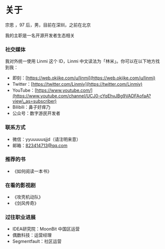 # 关于



宗恩 ，97 后，男，目前在深圳，之前在北京

我的主职是一名开源开发者生态相关



### 社交媒体

我对外统一使用 Linmi 这个 ID，Linmi 中文读法为「林米」。你可以在以下地方找到我：

* 即刻：[https://web.okjike.com/u/linmi](https://web.okjike.com/u/linmi)
* Twitter：[https://twitter.com/Linmiv](https://twitter.com/Linmiv)
* YouTube：[https://www.youtube.com/](https://www.youtube.com/channel/UCJ0-cYqEhvJBg9VADFAofaA?view\_as=subscriber)
* Bilibili：鼻子好痒乃
* 公众号：数字游民开发者

### 联系方式

* 微信：yyuuuuusjjd（请注明来意）
* 邮箱：823414713@qq.com

### 推荐的书

* 《如何阅读一本书》

### 在看的影视剧

* 《攻壳机动队》
* 《剑风传奇》

### 过往职业进展

* IDEA研究院：MoonBit 中国区运营
* 偶数科技：运营经理
* Segmentfault：社区运营
